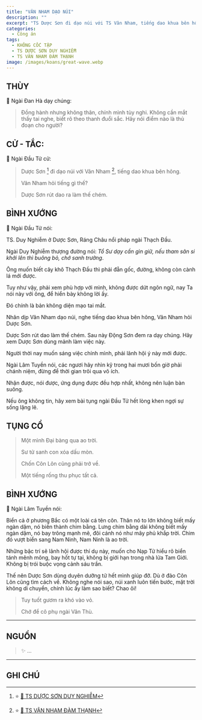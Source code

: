```yaml
---
title: "VÂN NHAM DẠO NÚI"
description: ""
excerpt: "TS Dược Sơn đi dạo núi với TS Vân Nham, tiếng dao khua bên hông"
categories:
  - Công án
tags:
  - KHÔNG CỐC TẬP
  - TS DƯỢC SƠN DUY NGHIỄM
  - TS VÂN NHAM ĐÀM THẠNH
image: /images/koans/great-wave.webp
---
```


## THÙY

📢 Ngài Đan Hà dạy chúng:

> Đồng hành nhưng không thân, chính mình tùy nghi.
> Không cần mắt thấy tai nghe, biết rõ theo thanh đuổi sắc.
> Hãy nói điểm nào là thủ đoạn cho người?

## CỬ - TẮC:

📢 Ngài Đầu Tử cử:

> Dược Sơn [^1] đi dạo núi với Vân Nham [^2], tiếng dao khua bên hông.
>
> Vân Nham hỏi tiếng gì thế?
>
> Dược Sơn rút dao ra làm thế chém.

## BÌNH XƯỚNG

📢 Ngài Đầu Tử nói:

TS. Duy Nghiễm ở Dược Sơn, Ráng Châu nổi pháp ngài Thạch Đầu.

Ngài Duy Nghiễm thượng đường nói: _Tổ Sư dạy cần gìn giữ, nếu tham sân si khởi lên thì buông bỏ, chớ sanh trưởng_.

Ông muốn biết cây khô Thạch Đầu thì phải đẵn gốc, đường, không còn cành lá mới được.

Tuy như vậy, phải xem phù hợp với mình, không được dứt ngôn ngữ, nay Ta nói này với ông, để hiển bày không lời ấy.

Đó chính là bản không diện mạo tai mắt.

Nhân dịp Vân Nham dạo núi, nghe tiếng dao khua bên hông, Vân Nham hỏi Dược Sơn.

Dược Sơn rút dao làm thế chém. Sau này Động Sơn đem ra dạy chúng. Hãy xem Dược Sơn dùng mảnh làm việc này.

Người thời nay muốn sáng việc chính mình, phải lãnh hội ý này mới được.

Ngài Lâm Tuyền nói, các ngươi hãy nhìn kỹ trong hai mươi bốn giờ phải chánh niệm, đừng để thời gian trôi qua vô ích.

Nhận được, nói được, ứng dụng được đều hợp nhất, không nên luận bàn suông.

Nếu ông không tin, hãy xem bài tụng ngài Đầu Tử hết lòng khen ngợi sự sống lặng lẽ.

## TỤNG CỔ

> Một mình Đại bàng qua ao trời.
>
> Sư tử sanh con xóa dấu mòn.
>
> Chốn Côn Lôn cũng phải trở về.
>
> Một tiếng rống thu phục tất cả.

## BÌNH XƯỚNG

📢 Ngài Lâm Tuyền nói:

Biển cả ở phương Bắc có một loài cá tên côn.
Thân nó to lớn không biết mấy ngàn dặm, nó biến thành chim bằng.
Lưng chim bằng dài không biết mấy ngàn dặm, nó bay trông mạnh mẽ, đôi cánh nó như mây phủ khắp trời.
Chim đó vượt biển sang Nam Ninh, Nam Ninh là ao trời.

Những bậc trí sẽ lãnh hội được thí dụ này, muốn cho Nạp Tử hiểu rõ biển tánh mênh mông, bay hốt tự tại, không bị giới hạn trong nhà lửa Tam Giới.
Không bị trói buộc vọng cảnh sáu trần.

Thế nên Dược Sơn dùng duyên dưỡng tử hết mình giúp đỡ. Dù ở đảo Côn Lôn cũng tìm cách về.
Không nghe nói sao, núi xanh luôn tiến bước, mặt trời không di chuyển, chính lúc ấy làm sao biết? Chao ôi!

> Tuy tuốt gươm ra khó vào vỏ.
>
> Chớ để cô phụ ngài Văn Thù.

<hr class="blog-rule" />

## NGUỒN

> ✨ ...

<hr class="blog-rule" />

## GHI CHÚ

[^1]: ⭐️ <a href="http://thuongchieu.net/index.php/phapthoai/suphu/4704-tsduocson" target="_blank">🔗 TS DƯỢC SƠN DUY NGHIỄM</a>

[^2]: ⭐️ <a href="http://thuongchieu.net/index.php/phapthoai/suphu/4785-thiensudamthanh" target="_blank">🔗 TS VÂN NHAM ĐÀM THẠNH</a>
